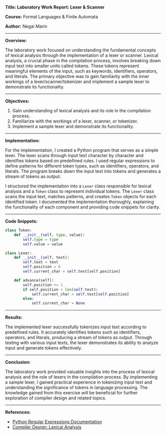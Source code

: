 **Title: Laboratory Work Report: Lexer & Scanner**

**Course:** Formal Languages & Finite Automata

**Author:** Negai Marin

---

**Overview:**

The laboratory work focused on understanding the fundamental concepts of lexical analysis through the implementation of a lexer or scanner. Lexical analysis, a crucial phase in the compilation process, involves breaking down input text into smaller units called tokens. These tokens represent meaningful elements of the input, such as keywords, identifiers, operators, and literals. The primary objective was to gain familiarity with the inner workings of a lexer/scanner/tokenizer and implement a sample lexer to demonstrate its functionality.

---

**Objectives:**

1. Gain understanding of lexical analysis and its role in the compilation process.
2. Familiarize with the workings of a lexer, scanner, or tokenizer.
3. Implement a sample lexer and demonstrate its functionality.

---

**Implementation:**

For the implementation, I created a Python program that serves as a simple lexer. The lexer scans through input text character by character and identifies tokens based on predefined rules. I used regular expressions to define patterns for different token types, such as identifiers, operators, and literals. The program breaks down the input text into tokens and generates a stream of tokens as output.

I structured the implementation into a `Lexer` class responsible for lexical analysis and a `Token` class to represent individual tokens. The `Lexer` class scans the input text, matches patterns, and creates `Token` objects for each identified token. I documented the implementation thoroughly, explaining the functionality of each component and providing code snippets for clarity.

---

**Code Snippets:**

```python
class Token:
    def __init__(self, type, value):
        self.type = type
        self.value = value

class Lexer:
    def __init__(self, text):
        self.text = text
        self.position = 0
        self.current_char = self.text[self.position]

    def advance(self):
        self.position += 1
        if self.position < len(self.text):
            self.current_char = self.text[self.position]
        else:
            self.current_char = None

```

---

**Results:**

The implemented lexer successfully tokenizes input text according to predefined rules. It accurately identifies tokens such as identifiers, operators, and literals, producing a stream of tokens as output. Through testing with various input texts, the lexer demonstrates its ability to analyze input and generate tokens effectively.

---

**Conclusion:**

The laboratory work provided valuable insights into the process of lexical analysis and the role of lexers in the compilation process. By implementing a sample lexer, I gained practical experience in tokenizing input text and understanding the significance of tokens in language processing. The knowledge gained from this exercise will be beneficial for further exploration of compiler design and related topics.

---

**References:**

- [Python Regular Expressions Documentation](https://docs.python.org/3/library/re.html)
- [Compiler Design: Lexical Analysis](https://www.geeksforgeeks.org/compiler-design-lexical-analysis/)